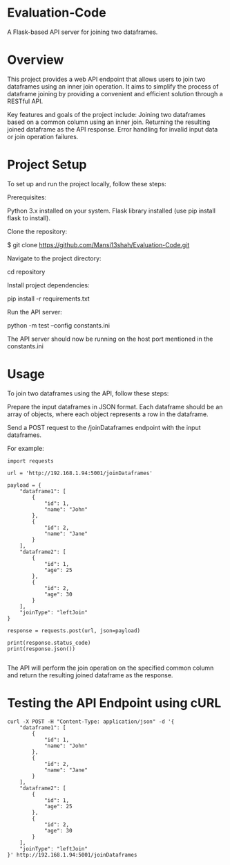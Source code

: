 # Evaluation-Code
A Flask-based API server for joining two dataframes.
# Overview
This project provides a web API endpoint that allows users to join two dataframes using an inner join operation. It aims to simplify the process of dataframe joining by providing a convenient and efficient solution through a RESTful API.

Key features and goals of the project include:
Joining two dataframes based on a common column using an inner join.
Returning the resulting joined dataframe as the API response.
Error handling for invalid input data or join operation failures.
# Project Setup
To set up and run the project locally, follow these steps:

Prerequisites:

Python 3.x installed on your system.
Flask library installed (use pip install flask to install).

Clone the repository:

$ git clone https://github.com/Mansi13shah/Evaluation-Code.git

Navigate to the project directory:

cd repository

Install project dependencies:

pip install -r requirements.txt

Run the API server:

python -m test –config constants.ini

The API server should now be running on the host port mentioned in the constants.ini

# Usage
To join two dataframes using the API, follow these steps:

Prepare the input dataframes in JSON format. Each dataframe should be an array of objects, where each object represents a row in the dataframe.

Send a POST request to the /joinDataframes endpoint with the input dataframes. 

For example:

```
import requests

url = 'http://192.168.1.94:5001/joinDataframes'

payload = {
    "dataframe1": [
        {
            "id": 1,
            "name": "John"
        },
        {
            "id": 2,
            "name": "Jane"
        }
    ],
    "dataframe2": [
        {
            "id": 1,
            "age": 25
        },
        {
            "id": 2,
            "age": 30
        }
    ],
    "joinType": "leftJoin"
}

response = requests.post(url, json=payload)

print(response.status_code)
print(response.json())


```

The API will perform the join operation on the specified common column and return the resulting joined dataframe as the response.

# Testing the API Endpoint using cURL
```
curl -X POST -H "Content-Type: application/json" -d '{
    "dataframe1": [
        {
            "id": 1,
            "name": "John"
        },
        {
            "id": 2,
            "name": "Jane"
        }
    ],
    "dataframe2": [
        {
            "id": 1,
            "age": 25
        },
        {
            "id": 2,
            "age": 30
        }
    ],
    "joinType": "leftJoin"
}' http://192.168.1.94:5001/joinDataframes

```



